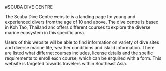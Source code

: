 #SCUBA DIVE CENTRE

The Scuba Dive Centre website is a landing page for young and experienced divers from the age of 10 and above. The dive centre is based in Koh Tao, Thailand and offers different courses to explore the diverse marine ecosystem in this specific area.

Users of this website will be able to find information on variety of dive sites and diverse marine life, weather conditions and island information. There are listed what differnet courses includes, license details and the speific requirements to enroll each course, which can be enquired with a form. This website is targeted towards travelers within Southeast Asia.

